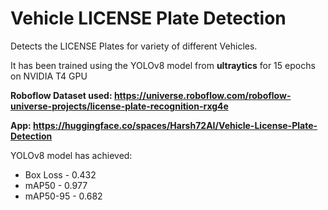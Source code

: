 # Vehicle LICENSE Plate Detection

Detects the LICENSE Plates for variety of different Vehicles.

It has been trained using the YOLOv8 model from **ultraytics** for 15 epochs on NVIDIA T4 GPU

**Roboflow Dataset used: https://universe.roboflow.com/roboflow-universe-projects/license-plate-recognition-rxg4e**

**App: https://huggingface.co/spaces/Harsh72AI/Vehicle-License-Plate-Detection**

YOLOv8 model has achieved:
* Box Loss - 0.432
* mAP50 - 0.977
* mAP50-95 - 0.682



